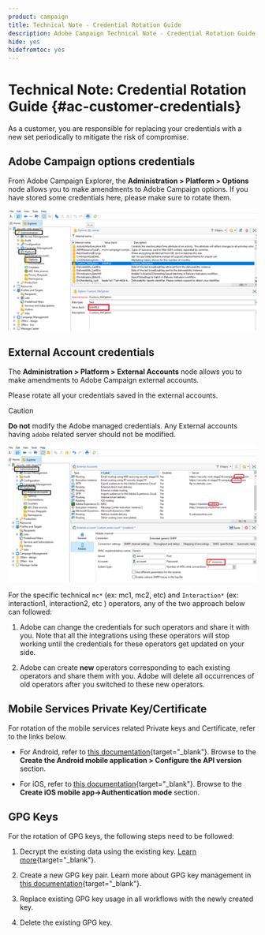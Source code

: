 ```yaml
---
product: campaign
title: Technical Note - Credential Rotation Guide
description: Adobe Campaign Technical Note - Credential Rotation Guide
hide: yes
hidefromtoc: yes
---
```

# Technical Note: Credential Rotation Guide {#ac-customer-credentials}

As a customer, you are responsible for replacing your credentials with a new set periodically to mitigate the risk of compromise. 

## Adobe Campaign options credentials

From Adobe Campaign Explorer, the **Administration > Platform > Options** node allows you to make amendments to Adobe Campaign options. If you have stored some credentials here, please make sure to rotate them.

![](assets/technote-2.png)

## External Account credentials

The **Administration > Platform > External Accounts** node allows you to make amendments to Adobe Campaign external accounts. 

Please rotate all your credentials saved in the external accounts.  

>[!CAUTION]
>
>**Do not** modify the Adobe managed credentials. Any External accounts having `adobe` related server should not be modified.

![](assets/technote-1.png)

For the specific technical `mc*` (ex: mc1, mc2, etc) and `Interaction*` (ex: interaction1, interaction2, etc ) operators, any of the two approach below can followed: 

1. Adobe can change the credentials for such operators and share it with you. Note that all the integrations using these operators will stop working until the credentials for these operators get updated on your side.

1. Adobe can create **new** operators corresponding to each existing operators and share them with you. Adobe will delete all occurrences of old operators after you switched to these new operators. 



## Mobile Services Private Key/Certificate 

For rotation of the mobile services related Private keys and Certificate, refer to the links below. 

* For Android, refer to [this documentation](https://experienceleague.adobe.com/en/docs/campaign-classic/using/sending-messages/sending-push-notifications/configure-the-mobile-app/configuring-the-mobile-application-android){target="_blank"}.
    Browse to the **Create the Android mobile application > Configure the API version** section.

* For iOS, refer to [this documentation](https://experienceleague.adobe.com/en/docs/campaign-classic/using/sending-messages/sending-push-notifications/configure-the-mobile-app/configuring-the-mobile-application){target="_blank"}.
    Browse to the **Create iOS mobile app->Authentication mode** section. 

## GPG Keys 

For the rotation of GPG keys, the following steps need to be followed: 

1. Decrypt the existing data using the existing key. [Learn more](https://experienceleague.adobe.com/en/docs/control-panel/using/instances-settings/gpg-keys-management#decrypting-data){target="_blank"}.

1. Create a new GPG key pair. Learn more about GPG key management in [this documentation](https://experienceleague.adobe.com/en/docs/control-panel/using/instances-settings/gpg-keys-management#decrypting-data){target="_blank"}.

1. Replace existing GPG key usage in all workflows with the newly created key. 

1. Delete the existing GPG key. 